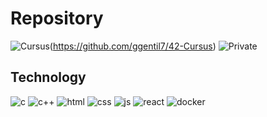 
<h1> Repository </h1>

<img alt="Cursus" 			src="https://img.shields.io/badge/-Cursus-3DDC84?logo=42&logoColor=white"/>(https://github.com/ggentil7/42-Cursus)
<img alt="Private" 			src="https://img.shields.io/badge/-Private-3DDC84?logoColor=white"/>

<h2> Technology </h2>
<p>
<img alt="c" 			  src="https://img.shields.io/badge/-C-A8B9CC?logo=c&logoColor=white"/>
<img alt="c++" 			src="https://img.shields.io/badge/-C++-00599C?logo=cplusplus&logoColor=white"/>
<img alt="html" 		src="https://img.shields.io/badge/-HTML5-E34F26?logo=HTML5&logoColor=white"/>
<img alt="css" 			src="https://img.shields.io/badge/-CSS-1572B6?logo=css3&logoColor=white"/>
<img alt="js" 			src="https://img.shields.io/badge/-JS-F7DF1E?logo=javascript&logoColor=white"/>
<img alt="react" 		src="https://img.shields.io/badge/-REACT-61DAFB?logo=REACT&logoColor=white"/>
<img alt="docker" 	src="https://img.shields.io/badge/-DOCKER-2496ED?logo=DOCKER&logoColor=white"/>
</p>

